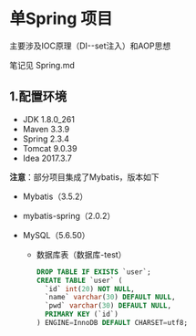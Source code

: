 #  单Spring 项目

主要涉及IOC原理（DI--set注入）和AOP思想

笔记见 Spring.md

## 1.配置环境

- JDK 	        1.8.0_261
- Maven       3.3.9
- Spring         2.3.4
- Tomcat       9.0.39
- Idea             2017.3.7

**注意**：部分项目集成了Mybatis，版本如下

- Mybatis（3.5.2）

- mybatis-spring（2.0.2）

- MySQL（5.6.50）

  - 数据库表（数据库-test）

    ```sql
    DROP TABLE IF EXISTS `user`;
    CREATE TABLE `user` (
      `id` int(20) NOT NULL,
      `name` varchar(30) DEFAULT NULL,
      `pwd` varchar(30) DEFAULT NULL,
      PRIMARY KEY (`id`)
    ) ENGINE=InnoDB DEFAULT CHARSET=utf8;
    ```

    

